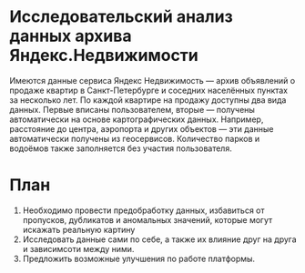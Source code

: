 # Исследовательский анализ данных архива Яндекс.Недвижимости
Имеются данные сервиса Яндекс Недвижимость — архив объявлений о продаже квартир в Санкт-Петербурге и соседних населённых пунктах за несколько лет.
По каждой квартире на продажу доступны два вида данных. Первые вписаны пользователем, вторые — получены автоматически на основе картографических данных. Например, расстояние до центра, аэропорта и других объектов — эти данные автоматически получены из геосервисов. Количество парков и водоёмов также заполняется без участия пользователя.
# План
1. Необходимо провести предобработку данных, избавиться от пропусков, дубликатов и аномальных значений, которые могут искажать реальную картину
2. Исследовать данные сами по себе, а также их влияние друг на друга и зависимсоти между ними.
3. Предложить возможные улучшения по работе платформы.
